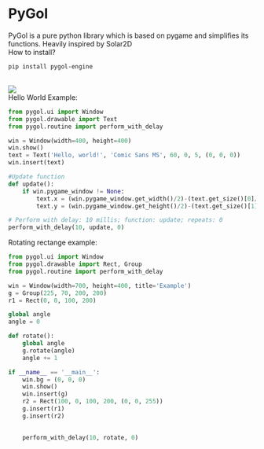 # PyGol
PyGol is a pure python library which is based on pygame and simplifies its functions.
Heavily inspired by Solar2D<br>
How to install?

```
pip install pygol-engine
```

<br>
<img src="https://i.ibb.co/HDs3gLB/1.png"><br>
Hello World Example:

```python
from pygol.ui import Window
from pygol.drawable import Text
from pygol.routine import perform_with_delay

win = Window(width=400, height=400)
win.show()
text = Text('Hello, world!', 'Comic Sans MS', 60, 0, 5, (0, 0, 0))
win.insert(text)

#Update function
def update():
    if win.pygame_window != None:
        text.x = (win.pygame_window.get_width()/2)-(text.get_size()[0]/2)
        text.y = (win.pygame_window.get_height()/2)-(text.get_size()[1]/2)

# Perform with delay: 10 millis; function: update; repeats: 0
perform_with_delay(10, update, 0)
```

Rotating rectange example:

```python
from pygol.ui import Window
from pygol.drawable import Rect, Group
from pygol.routine import perform_with_delay

win = Window(width=700, height=400, title='Example')
g = Group(225, 70, 200, 200)
r1 = Rect(0, 0, 100, 200)

global angle
angle = 0

def rotate():
    global angle
    g.rotate(angle)
    angle += 1

if __name__ == '__main__':
    win.bg = (0, 0, 0)
    win.show()
    win.insert(g)
    r2 = Rect(100, 0, 100, 200, (0, 0, 255))
    g.insert(r1)
    g.insert(r2)
    

    perform_with_delay(10, rotate, 0)
```
